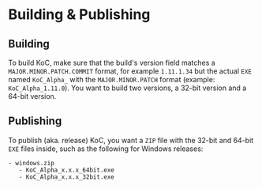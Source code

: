 # Building & Publishing
## Building
To build KoC, make sure that the build's version field matches a `MAJOR.MINOR.PATCH.COMMIT` format, for example `1.11.1.34` but the actual `EXE` 
named `KoC_Alpha_` with the `MAJOR.MINOR.PATCH` format (example: `KoC_Alpha_1.11.0`). You want to build two versions, a 32-bit version and a 64-bit version.

## Publishing
To publish (aka. release) KoC, you want a `ZIP` file with the 32-bit and 64-bit `EXE` files inside, such as the following for Windows releases:
```
- windows.zip
   - KoC_Alpha_x.x.x_64bit.exe
   - KoC_Alpha_x.x.x_32bit.exe
```
